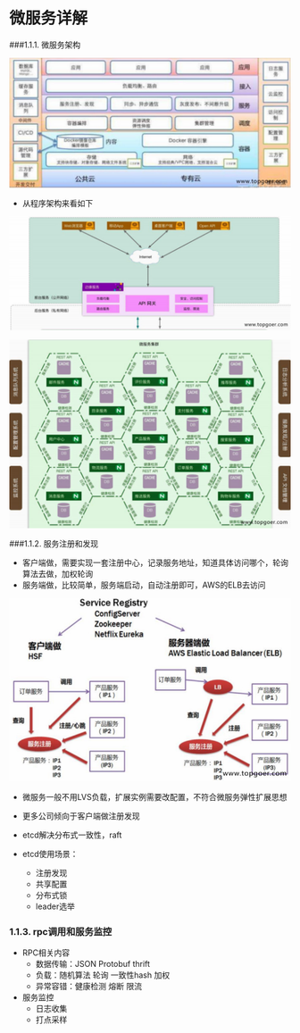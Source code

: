 # 微服务详解
###1.1.1. 微服务架构

![](.3.微服务详解_images/d4260476.png)

* 从程序架构来看如下

![](.3.微服务详解_images/adfe4bca.png)

![](.3.微服务详解_images/955405a2.png)

###1.1.2. 服务注册和发现

* 客户端做，需要实现一套注册中心，记录服务地址，知道具体访问哪个，轮询算法去做，加权轮询
* 服务端做，比较简单，服务端启动，自动注册即可，AWS的ELB去访问

![](.3.微服务详解_images/f2735bee.png)

* 微服务一般不用LVS负载，扩展实例需要改配置，不符合微服务弹性扩展思想

* 更多公司倾向于客户端做注册发现

* etcd解决分布式一致性，raft

* etcd使用场景：
    - 注册发现
    - 共享配置  
    - 分布式锁
    - leader选举

### 1.1.3. rpc调用和服务监控

* RPC相关内容
    - 数据传输：JSON Protobuf thrift
    - 负载：随机算法 轮询 一致性hash 加权
    - 异常容错：健康检测 熔断 限流
* 服务监控
    - 日志收集
    - 打点采样